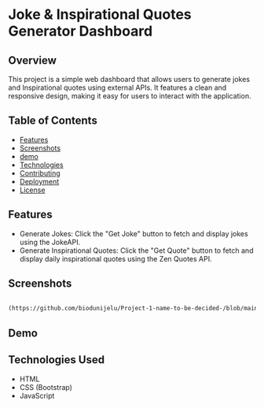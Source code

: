 # Joke & Inspirational Quotes Generator Dashboard

## Overview
This project is a simple web dashboard that allows users to generate jokes and Inspirational quotes using external APIs. It features a clean and responsive design, making it easy for users to interact with the application.

## Table of Contents
- [Features](#features)
- [Screenshots](#screenshots)
- [demo](#usage)
- [Technologies](#technologies )
- [Contributing](#contributing)
- [Deployment](#deployment)
- [License](#license)


## Features
- Generate Jokes: Click the "Get Joke" button to fetch and display jokes using the JokeAPI.
- Generate Inspirational Quotes: Click the "Get Quote" button to fetch and display daily inspirational quotes using the Zen Quotes API.

## Screenshots

```md

(https://github.com/biodunijelu/Project-1-name-to-be-decided-/blob/main/assets/image/mockup_design.png)

```

## Demo


## Technologies Used
- HTML
- CSS (Bootstrap)
- JavaScript


